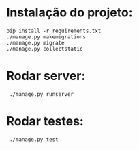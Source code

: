 # Instalação do projeto:
    pip install -r requirements.txt
    ./manage.py makemigrations
    ./manage.py migrate
    ./manage.py collectstatic
 
 # Rodar server:
     ./manage.py runserver
     
 # Rodar testes:
     ./manage.py test
